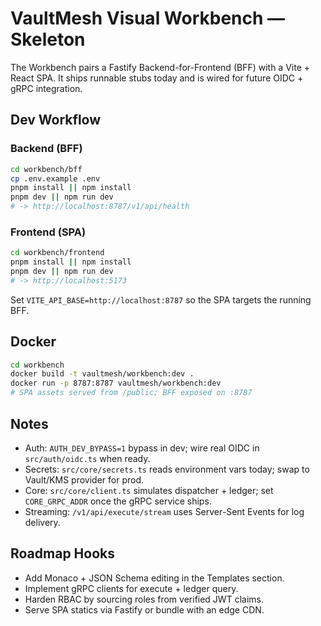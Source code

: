 # VaultMesh Visual Workbench — Skeleton

The Workbench pairs a Fastify Backend-for-Frontend (BFF) with a Vite + React SPA. It ships runnable stubs today and is wired for future OIDC + gRPC integration.

## Dev Workflow

### Backend (BFF)

```bash
cd workbench/bff
cp .env.example .env
pnpm install || npm install
pnpm dev || npm run dev
# -> http://localhost:8787/v1/api/health
```

### Frontend (SPA)

```bash
cd workbench/frontend
pnpm install || npm install
pnpm dev || npm run dev
# -> http://localhost:5173
```

Set `VITE_API_BASE=http://localhost:8787` so the SPA targets the running BFF.

## Docker

```bash
cd workbench
docker build -t vaultmesh/workbench:dev .
docker run -p 8787:8787 vaultmesh/workbench:dev
# SPA assets served from /public; BFF exposed on :8787
```

## Notes

- Auth: `AUTH_DEV_BYPASS=1` bypass in dev; wire real OIDC in `src/auth/oidc.ts` when ready.
- Secrets: `src/core/secrets.ts` reads environment vars today; swap to Vault/KMS provider for prod.
- Core: `src/core/client.ts` simulates dispatcher + ledger; set `CORE_GRPC_ADDR` once the gRPC service ships.
- Streaming: `/v1/api/execute/stream` uses Server-Sent Events for log delivery.

## Roadmap Hooks

- Add Monaco + JSON Schema editing in the Templates section.
- Implement gRPC clients for execute + ledger query.
- Harden RBAC by sourcing roles from verified JWT claims.
- Serve SPA statics via Fastify or bundle with an edge CDN.
